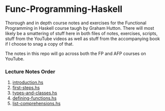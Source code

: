 # Func-Programming-Haskell

Thorough and in depth course notes and exercises for the Functional Programming in Haskell course taugh by Graham Hutton. There will most likely be a smattering of stuff here in both files of notes, exercises, scripts, stuff from the YouTube videos as well as stuff from the accompanying book if I choose to snag a copy of that. 

The notes in this repo will go across both the FP and AFP courses on YouTube.

### Lecture Notes Order
1. [introduction.hs](./introduction.hs)
2. [first-steps.hs](./first-steps.hs)
3. [types-and-classes.hs](./types-and-classes.hs)
4. [defining-functions.hs](./defining-functions.hs)
5. [list-comprehensions.hs](./list-comprehensions.hs)
